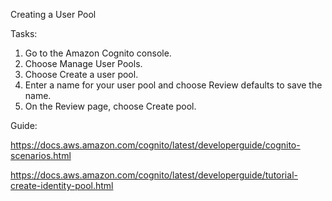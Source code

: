 Creating a User Pool

Tasks: 
1. Go to the Amazon Cognito console. 
2. Choose Manage User Pools.
3. Choose Create a user pool.
4. Enter a name for your user pool and choose Review defaults to save the name.
5. On the Review page, choose Create pool.




Guide:

https://docs.aws.amazon.com/cognito/latest/developerguide/cognito-scenarios.html

https://docs.aws.amazon.com/cognito/latest/developerguide/tutorial-create-identity-pool.html